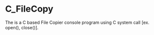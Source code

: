 # C_FileCopy
The is a C based File Copier console program using C system call [ex. open(), close()].
